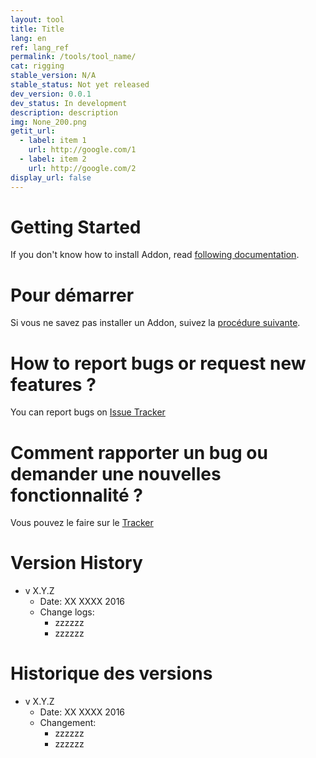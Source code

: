 ```yaml
---
layout: tool
title: Title
lang: en
ref: lang_ref
permalink: /tools/tool_name/
cat: rigging
stable_version: N/A
stable_status: Not yet released
dev_version: 0.0.1
dev_status: In development
description: description
img: None_200.png
getit_url:
  - label: item 1
    url: http://google.com/1
  - label: item 2
    url: http://google.com/2
display_url: false
---
```


# Getting Started
If you don't know how to install Addon, read [following documentation]({{site.base_url}}/AddonInstallation/).  
# Pour démarrer
Si vous ne savez pas installer un Addon, suivez la [procédure suivante]({{site.base_url}}/AddonInstallation-fr/).

# How to report bugs or request new features ?
You can report bugs on [Issue Tracker](https://github.com/julienduroure/XXXXX/issues/)

# Comment rapporter un bug ou demander une nouvelles fonctionnalité ?
Vous pouvez le faire sur le [Tracker](https://github.com/julienduroure/XXXXX/issues/)

# Version History
* v X.Y.Z  
  * Date: XX XXXX 2016
  * Change logs:
    * zzzzzz
	* zzzzzz
# Historique des versions
* v X.Y.Z  
  * Date: XX XXXX 2016
  * Changement:
    * zzzzzz
	* zzzzzz
